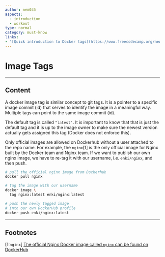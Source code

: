 ```yaml
---
author: nem035
aspects:
  - introduction
  - workout
type: normal
category: must-know
links:
- '[Quick introduction to Docker tags](https://www.freecodecamp.org/news/an-introduction-to-docker-tags-9b5395636c2a/){article}'
---
```


# Image Tags

---
## Content

A docker image tag is similar concept to git tags. It is a pointer to a specific image commit (id) that serves to identify the image in a meaningful way.
Multiple tags can point to the same image commit (id).

The default tag is called `"latest"`. It is important to know that that is just the default tag and it is up to the image owner to make sure the newest version actually gets assigned this tag (Docker does not enforce this).

Only official images are allowed on Dockerhub without a user attached to the repo name. For example, the `nginx`[1] is the only official image for Nginx built by the Docker team and Nginx team. If we want to publish our own nginx image, we have to re-tag it with our username, i.e. `enki/nginx`, and then push.

```bash
# pull the official nginx image from Dockerhub
docker pull nginx

# tag the image with our username
docker image \
  tag nginx:latest enki/nginx:latest

# push the newly tagged image
# into our own DockerHub profile
docker push enki/nginx:latest
```

---
## Footnotes

[1:`nginx`]
[The official Nginx Docker image called `nginx` can be found on DockerHub](https://hub.docker.com/_/nginx)

